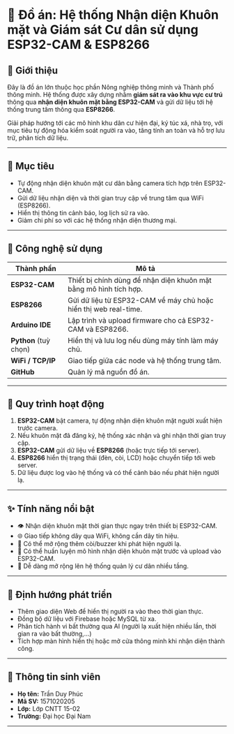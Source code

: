 # 📸 Đồ án: Hệ thống Nhận diện Khuôn mặt và Giám sát Cư dân sử dụng ESP32-CAM & ESP8266

## 📌 Giới thiệu

Đây là đồ án lớn thuộc học phần Nông nghiệp thông minh và Thành phố thông minh. Hệ thống được xây dựng nhằm **giám sát ra vào khu vực cư trú** thông qua **nhận diện khuôn mặt bằng ESP32-CAM** và gửi dữ liệu tới hệ thống trung tâm thông qua **ESP8266**.

Giải pháp hướng tới các mô hình khu dân cư hiện đại, ký túc xá, nhà trọ, với mục tiêu tự động hóa kiểm soát người ra vào, tăng tính an toàn và hỗ trợ lưu trữ, phân tích dữ liệu.

---

## 🎯 Mục tiêu

- Tự động nhận diện khuôn mặt cư dân bằng camera tích hợp trên ESP32-CAM.
- Gửi dữ liệu nhận diện và thời gian truy cập về trung tâm qua WiFi (ESP8266).
- Hiển thị thông tin cảnh báo, log lịch sử ra vào.
- Giảm chi phí so với các hệ thống nhận diện thương mại.

---

## 🧰 Công nghệ sử dụng

| Thành phần       | Mô tả                                                                 |
|------------------|----------------------------------------------------------------------|
| **ESP32-CAM**    | Thiết bị chính dùng để nhận diện khuôn mặt bằng mô hình tích hợp.   |
| **ESP8266**      | Gửi dữ liệu từ ESP32-CAM về máy chủ hoặc hiển thị web real-time.     |
| **Arduino IDE**  | Lập trình và upload firmware cho cả ESP32-CAM và ESP8266.            |
| **Python** (tuỳ chọn) | Hiển thị và lưu log nếu dùng máy tính làm máy chủ.                  |
| **WiFi / TCP/IP**| Giao tiếp giữa các node và hệ thống trung tâm.                      |
| **GitHub**       | Quản lý mã nguồn đồ án.                                               |

---

## 🔄 Quy trình hoạt động

1. **ESP32-CAM** bật camera, tự động nhận diện khuôn mặt người xuất hiện trước camera.
2. Nếu khuôn mặt đã đăng ký, hệ thống xác nhận và ghi nhận thời gian truy cập.
3. **ESP32-CAM** gửi dữ liệu về **ESP8266** (hoặc trực tiếp tới server).
4. **ESP8266** hiển thị trạng thái (đèn, còi, LCD) hoặc chuyển tiếp tới web server.
5. Dữ liệu được log vào hệ thống và có thể cảnh báo nếu phát hiện người lạ.

---

## ✨ Tính năng nổi bật

- 👁️ Nhận diện khuôn mặt thời gian thực ngay trên thiết bị ESP32-CAM.
- 🌐 Giao tiếp không dây qua WiFi, không cần dây tín hiệu.
- 🔔 Có thể mở rộng thêm còi/buzzer khi phát hiện người lạ.
- 🧠 Có thể huấn luyện mô hình nhận diện khuôn mặt trước và upload vào ESP32-CAM.
- 🧩 Dễ dàng mở rộng lên hệ thống quản lý cư dân nhiều tầng.

---

## 🚀 Định hướng phát triển

- Thêm giao diện Web để hiển thị người ra vào theo thời gian thực.
- Đồng bộ dữ liệu với Firebase hoặc MySQL từ xa.
- Phân tích hành vi bất thường qua AI (người lạ xuất hiện nhiều lần, thời gian ra vào bất thường,...)
- Tích hợp màn hình hiển thị hoặc mở cửa thông minh khi nhận diện thành công.

---

## 👤 Thông tin sinh viên

- **Họ tên:** Trần Duy Phúc
- **Mã SV:** 1571020205
- **Lớp:** Lớp CNTT 15-02
- **Trường:** Đại học Đại Nam

---
